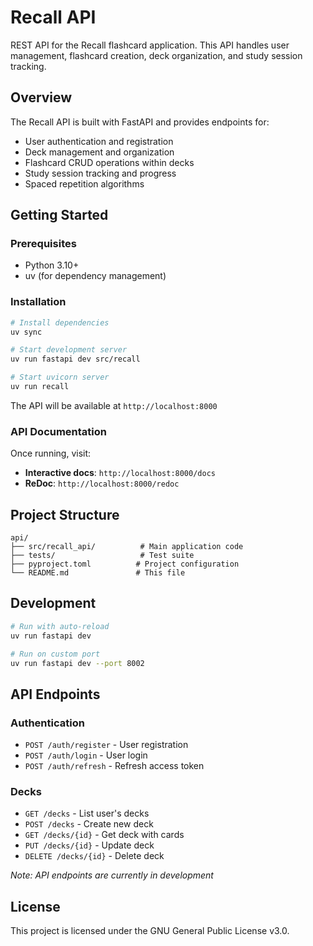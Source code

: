 # Recall API

REST API for the Recall flashcard application. This API handles user management, flashcard creation, deck organization, and study session tracking.

## Overview

The Recall API is built with FastAPI and provides endpoints for:

- User authentication and registration
- Deck management and organization
- Flashcard CRUD operations within decks
- Study session tracking and progress
- Spaced repetition algorithms

## Getting Started

### Prerequisites

- Python 3.10+
- uv (for dependency management)

### Installation

```bash
# Install dependencies
uv sync

# Start development server
uv run fastapi dev src/recall

# Start uvicorn server
uv run recall
```

The API will be available at `http://localhost:8000`

### API Documentation

Once running, visit:
- **Interactive docs**: `http://localhost:8000/docs`
- **ReDoc**: `http://localhost:8000/redoc`

## Project Structure

```
api/
├── src/recall_api/          # Main application code
├── tests/                   # Test suite
├── pyproject.toml          # Project configuration
└── README.md               # This file
```

## Development

```bash
# Run with auto-reload
uv run fastapi dev

# Run on custom port
uv run fastapi dev --port 8002
```

## API Endpoints

### Authentication
- `POST /auth/register` - User registration
- `POST /auth/login` - User login
- `POST /auth/refresh` - Refresh access token

### Decks
- `GET /decks` - List user's decks
- `POST /decks` - Create new deck
- `GET /decks/{id}` - Get deck with cards
- `PUT /decks/{id}` - Update deck
- `DELETE /decks/{id}` - Delete deck

*Note: API endpoints are currently in development*

## License

This project is licensed under the GNU General Public License v3.0.